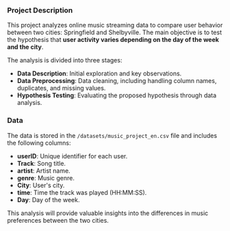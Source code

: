 ### Project Description

This project analyzes online music streaming data to compare user behavior between two cities: Springfield and Shelbyville. The main objective is to test the hypothesis that **user activity varies depending on the day of the week and the city**.

The analysis is divided into three stages:

- **Data Description**: Initial exploration and key observations.  
- **Data Preprocessing**: Data cleaning, including handling column names, duplicates, and missing values.  
- **Hypothesis Testing**: Evaluating the proposed hypothesis through data analysis.  

### Data

The data is stored in the `/datasets/music_project_en.csv` file and includes the following columns:

- **userID**: Unique identifier for each user.  
- **Track**: Song title.  
- **artist**: Artist name.  
- **genre**: Music genre.  
- **City**: User's city.  
- **time**: Time the track was played (HH:MM:SS).  
- **Day**: Day of the week.  

This analysis will provide valuable insights into the differences in music preferences between the two cities.
